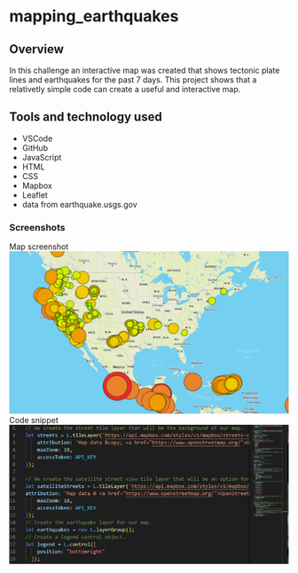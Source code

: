 # mapping_earthquakes
## Overview
In this challenge an interactive map was created that shows tectonic plate lines and earthquakes for the past 7 days. This project shows that a relativetly simple code can create a useful and interactive map.
## Tools and technology used
- VSCode
- GitHub
- JavaScript
- HTML
- CSS
- Mapbox
- Leaflet
- data from earthquake.usgs.gov
### Screenshots
Map screenshot  
![map screenshot](map.png)  
Code snippet  
![code snippet](code.png)